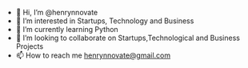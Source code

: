 - 👋 Hi, I’m @henrynnovate
- 👀 I’m interested in Startups, Technology and Business
- 🌱 I’m currently learning Python
- 💞️ I’m looking to collaborate on Startups,Technological and Business Projects
- 📫 How to reach me henrynnovate@gmail.com

<!---
henrynnovate/henrynnovate is a ✨ special ✨ repository because its `README.md` (this file) appears on your GitHub profile.
You can click the Preview link to take a look at your changes.
--->
